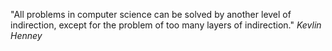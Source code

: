 "All problems in computer science can be solved by another level of indirection, except for the problem of too many layers of indirection."
_Kevlin Henney_

<!---
FilipeCanzi/FilipeCanzi is a ✨ special ✨ repository because its `README.md` (this file) appears on your GitHub profile.
You can click the Preview link to take a look at your changes.
--->
